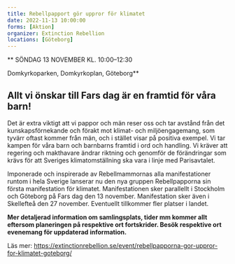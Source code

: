 ```yaml
---
title: Rebellpapport gör uppror för klimatet
date: 2022-11-13 10:00:00
forms: [Aktion]
organizer: Extinction Rebellion
locations: [Göteborg]
---
```

** SÖNDAG 13 NOVEMBER KL. 10:00–12:30

Domkyrkoparken, Domkyrkoplan, Göteborg**

## Allt vi önskar till Fars dag är en framtid för våra barn!

Det är extra viktigt att vi pappor och män reser oss och tar avstånd från det kunskapsförnekande och förakt mot klimat- och miljöengagemang, som tyvärr oftast kommer från män, och i stället visar på positiva exempel. Vi tar kampen för våra barn och barnbarns framtid i ord och handling. Vi kräver att regering och makthavare ändrar riktning och genomför de förändringar som krävs för att Sveriges klimatomställning ska vara i linje med Parisavtalet.

Imponerade och inspirerade av Rebellmammornas alla manifestationer runtom i hela Sverige lanserar nu den nya gruppen Rebellpapporna sin första manifestation för klimatet. Manifestationen sker parallellt i Stockholm och Göteborg på Fars dag den 13 november. Manifestation sker även i Skellefteå den 27 november. Eventuellt tillkommer fler platser i landet.

**Mer detaljerad information om samlingsplats, tider mm kommer allt eftersom planeringen på respektive ort fortskrider. Besök respektive ort evenemang för uppdaterad information.**

Läs mer:
https://extinctionrebellion.se/event/rebellpapporna-gor-uppror-for-klimatet-goteborg/